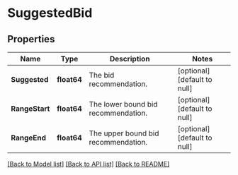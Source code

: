 # SuggestedBid

## Properties
Name | Type | Description | Notes
------------ | ------------- | ------------- | -------------
**Suggested** | **float64** | The bid recommendation. | [optional] [default to null]
**RangeStart** | **float64** | The lower bound bid recommendation. | [optional] [default to null]
**RangeEnd** | **float64** | The upper bound bid recommendation. | [optional] [default to null]

[[Back to Model list]](../README.md#documentation-for-models) [[Back to API list]](../README.md#documentation-for-api-endpoints) [[Back to README]](../README.md)

